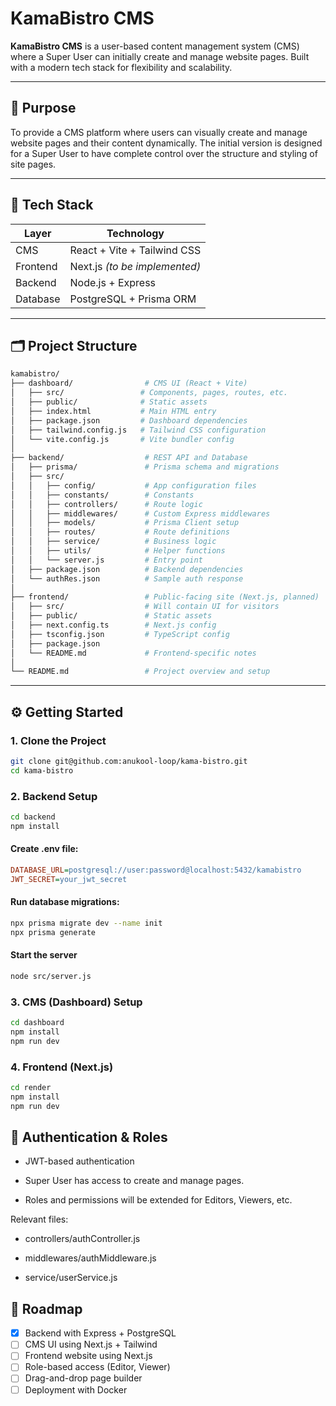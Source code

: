 # KamaBistro CMS

**KamaBistro CMS** is a user-based content management system (CMS) where a Super User can initially create and manage website pages. Built with a modern tech stack for flexibility and scalability.

---

## 📌 Purpose

To provide a CMS platform where users can visually create and manage website pages and their content dynamically. The initial version is designed for a Super User to have complete control over the structure and styling of site pages.

---

## 🧰 Tech Stack

| Layer       | Technology                          |
|-------------|--------------------------------------|
| CMS         | React + Vite + Tailwind CSS          |
| Frontend    | Next.js *(to be implemented)*        |
| Backend     | Node.js + Express                    |
| Database    | PostgreSQL + Prisma ORM              |

---

## 🗂 Project Structure

```bash
kamabistro/
├── dashboard/                # CMS UI (React + Vite)
│   ├── src/                 # Components, pages, routes, etc.
│   ├── public/              # Static assets
│   ├── index.html           # Main HTML entry
│   ├── package.json         # Dashboard dependencies
│   ├── tailwind.config.js   # Tailwind CSS configuration
│   └── vite.config.js       # Vite bundler config
│
├── backend/                  # REST API and Database
│   ├── prisma/               # Prisma schema and migrations
│   ├── src/
│   │   ├── config/           # App configuration files
│   │   ├── constants/        # Constants
│   │   ├── controllers/      # Route logic
│   │   ├── middlewares/      # Custom Express middlewares
│   │   ├── models/           # Prisma Client setup
│   │   ├── routes/           # Route definitions
│   │   ├── service/          # Business logic
│   │   ├── utils/            # Helper functions
│   │   └── server.js         # Entry point
│   ├── package.json          # Backend dependencies
│   └── authRes.json          # Sample auth response
│
├── frontend/                 # Public-facing site (Next.js, planned)
│   ├── src/                  # Will contain UI for visitors
│   ├── public/               # Static assets
│   ├── next.config.ts        # Next.js config
│   ├── tsconfig.json         # TypeScript config
│   ├── package.json
│   └── README.md             # Frontend-specific notes
│
└── README.md                 # Project overview and setup
```


---

## ⚙️ Getting Started

### 1. Clone the Project

```bash
git clone git@github.com:anukool-loop/kama-bistro.git
cd kama-bistro 
```

### 2. Backend Setup
```bash
cd backend
npm install
```

#### Create .env file:
```ini
DATABASE_URL=postgresql://user:password@localhost:5432/kamabistro
JWT_SECRET=your_jwt_secret
```

#### Run database migrations:
```bash
npx prisma migrate dev --name init
npx prisma generate
```

#### Start the server
```bash
node src/server.js
```

### 3. CMS (Dashboard) Setup
```bash
cd dashboard
npm install
npm run dev
```

### 4. Frontend (Next.js)
```bash
cd render
npm install
npm run dev
```

## 🔐 Authentication & Roles
- JWT-based authentication

- Super User has access to create and manage pages.

- Roles and permissions will be extended for Editors, Viewers, etc.

Relevant files:

- controllers/authController.js

- middlewares/authMiddleware.js

- service/userService.js

## 🚧 Roadmap

- [x] Backend with Express + PostgreSQL
- [ ] CMS UI using Next.js + Tailwind
- [ ] Frontend website using Next.js
- [ ] Role-based access (Editor, Viewer)
- [ ] Drag-and-drop page builder
- [ ] Deployment with Docker

